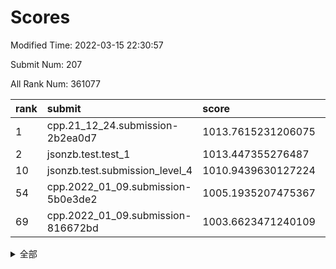 # Scores

Modified Time: 2022-03-15 22:30:57

Submit Num: 207

All Rank Num: 361077

| rank |               submit               |       score        |       sigma        | pk_num |
| :--- | :--------------------------------- | :----------------- | :----------------- | :----- |
| 1    | cpp.21_12_24.submission-2b2ea0d7   | 1013.7615231206075 | 0.8138442620729058 | 6977   |
| 2    | jsonzb.test.test_1                 | 1013.447355276487  | 0.8195517110439823 | 6973   |
| 10   | jsonzb.test.submission_level_4     | 1010.9439630127224 | 0.7884726392152653 | 6980   |
| 54   | cpp.2022_01_09.submission-5b0e3de2 | 1005.1935207475367 | 0.71742862707091   | 6977   |
| 69   | cpp.2022_01_09.submission-816672bd | 1003.6623471240109 | 0.7135308091861776 | 6977   |


<details>
<summary>全部</summary>

| rank |                 submit                 |       score        |       sigma        | pk_num |
| :--- | :------------------------------------- | :----------------- | :----------------- | :----- |
| 1    | cpp.21_12_24.submission-2b2ea0d7       | 1013.7615231206075 | 0.8138442620729058 | 6977   |
| 2    | jsonzb.test.test_1                     | 1013.447355276487  | 0.8195517110439823 | 6973   |
| 3    | gobigger.level_3.submission_level_3_31 | 1012.024821588406  | 0.7825797985201877 | 6976   |
| 4    | gobigger.level_3.submission_level_3_48 | 1011.6335991607123 | 0.7609740189425921 | 6978   |
| 5    | gobigger.level_3.submission_level_3_33 | 1011.1170869935261 | 0.7824702874238517 | 6978   |
| 6    | gobigger.level_3.submission_level_3_42 | 1011.0431551730715 | 0.7704554525670448 | 6977   |
| 7    | gobigger.level_3.submission_level_3_18 | 1011.0257463423816 | 0.746441440501188  | 6979   |
| 8    | gobigger.level_3.submission_level_3_22 | 1011.0205505618678 | 0.766946861220124  | 6974   |
| 9    | gobigger.level_3.submission_level_3_1  | 1010.9865722002481 | 0.7596542069656067 | 6982   |
| 10   | jsonzb.test.submission_level_4         | 1010.9439630127224 | 0.7884726392152653 | 6980   |
| 11   | gobigger.level_3.submission_level_3_16 | 1010.7928192223885 | 0.7496425497322176 | 6976   |
| 12   | gobigger.level_3.submission_level_3_7  | 1010.7777156736811 | 0.7780522960170596 | 6977   |
| 13   | gobigger.level_3.submission_level_3_38 | 1010.7229676588975 | 0.7601414436750851 | 6976   |
| 14   | gobigger.level_3.submission_level_3_43 | 1010.7129684751302 | 0.7594888628732769 | 6975   |
| 15   | gobigger.level_3.submission_level_3_44 | 1010.6670695918851 | 0.7556929094276055 | 6976   |
| 16   | gobigger.level_3.submission_level_3_39 | 1010.6637448804275 | 0.7649602291671133 | 6978   |
| 17   | gobigger.level_3.submission_level_3_5  | 1010.6388156115341 | 0.7842282326013463 | 6974   |
| 18   | gobigger.level_3.submission_level_3_40 | 1010.6282250330877 | 0.7653124262378401 | 6981   |
| 19   | gobigger.level_3.submission_level_3_3  | 1010.61335237113   | 0.7531848245206624 | 6977   |
| 20   | gobigger.level_3.submission_level_3_36 | 1010.5327404110274 | 0.760452414249964  | 6977   |
| 21   | gobigger.level_3.submission_level_3_19 | 1010.5116774102161 | 0.768515215133221  | 6974   |
| 22   | gobigger.level_3.submission_level_3_34 | 1010.4242801029899 | 0.7618366669199488 | 6978   |
| 23   | gobigger.level_3.submission_level_3_10 | 1010.2984715920034 | 0.7568616473001175 | 6978   |
| 24   | gobigger.level_3.submission_level_3_17 | 1010.2835877937869 | 0.7891891944697048 | 6979   |
| 25   | gobigger.level_3.submission_level_3_49 | 1010.2358124829196 | 0.7586055974746668 | 6976   |
| 26   | gobigger.level_3.submission_level_3_15 | 1010.2326730960347 | 0.7694353940409736 | 6976   |
| 27   | gobigger.level_3.submission_level_3_47 | 1010.2295481886194 | 0.7729807724138774 | 6971   |
| 28   | gobigger.level_3.submission_level_3_4  | 1010.2247694789401 | 0.7505800404390359 | 6978   |
| 29   | gobigger.level_3.submission_level_3_12 | 1010.2071081964237 | 0.7512783591651723 | 6977   |
| 30   | gobigger.level_3.submission_level_3_6  | 1010.094688501946  | 0.7630781868164425 | 6980   |
| 31   | gobigger.level_3.submission_level_3_37 | 1010.0875335428816 | 0.7498910805267484 | 6978   |
| 32   | gobigger.level_3.submission_level_3_45 | 1010.0317379584425 | 0.7698719541557032 | 6977   |
| 33   | gobigger.level_3.submission_level_3_30 | 1010.0123579078211 | 0.7454952443167916 | 6977   |
| 34   | gobigger.level_3.submission_level_3_26 | 1010.007252828603  | 0.7926316705260008 | 6984   |
| 35   | gobigger.level_3.submission_level_3_20 | 1009.9967222346462 | 0.7635599070528618 | 6974   |
| 36   | gobigger.level_3.submission_level_3_23 | 1009.9930062515011 | 0.7728403851130483 | 6981   |
| 37   | gobigger.level_3.submission_level_3_24 | 1009.9532983361241 | 0.7424570835086699 | 6971   |
| 38   | gobigger.level_3.submission_level_3_8  | 1009.8468922396162 | 0.7759703679520303 | 6979   |
| 39   | gobigger.level_3.submission_level_3_27 | 1009.7966607211652 | 0.7629303938658315 | 6976   |
| 40   | gobigger.level_3.submission_level_3_14 | 1009.7429046222271 | 0.7645697402754399 | 6978   |
| 41   | gobigger.level_3.submission_level_3_9  | 1009.5524143893639 | 0.7527849986211178 | 6976   |
| 42   | gobigger.level_3.submission_level_3_25 | 1009.5215054848139 | 0.7414514022017329 | 6976   |
| 43   | gobigger.level_3.submission_level_3_35 | 1009.4421940479705 | 0.7740154697710245 | 6975   |
| 44   | gobigger.level_3.submission_level_3_13 | 1009.3537636063875 | 0.747750696640272  | 6977   |
| 45   | gobigger.level_3.submission_level_3_21 | 1009.2845643057329 | 0.7378523415518297 | 6976   |
| 46   | gobigger.level_3.submission_level_3_0  | 1009.2315470815707 | 0.7483541554691765 | 6978   |
| 47   | gobigger.level_3.submission_level_3_11 | 1009.1817542386985 | 0.7337679455864667 | 6978   |
| 48   | gobigger.level_3.submission_level_3_29 | 1009.0789311029818 | 0.7609245511642392 | 6978   |
| 49   | gobigger.level_3.submission_level_3_28 | 1009.0647920292209 | 0.7371610459648049 | 6977   |
| 50   | gobigger.level_3.submission_level_3_46 | 1009.0276851172351 | 0.7504680908860393 | 6974   |
| 51   | gobigger.level_3.submission_level_3_2  | 1008.9945949970772 | 0.7617189767254491 | 6978   |
| 52   | gobigger.level_3.submission_level_3_41 | 1008.5791419309442 | 0.7701809299227275 | 6977   |
| 53   | gobigger.level_3.submission_level_3_32 | 1007.6631955805486 | 0.7398369857902223 | 6979   |
| 54   | cpp.2022_01_09.submission-5b0e3de2     | 1005.1935207475367 | 0.71742862707091   | 6977   |
| 55   | gobigger.level_1.submission_level_1_16 | 1004.7312126872433 | 0.7057519939109685 | 6981   |
| 56   | gobigger.level_1.submission_level_1_26 | 1004.6881837007691 | 0.7195424537513763 | 6977   |
| 57   | gobigger.level_1.submission_level_1_38 | 1004.582851066457  | 0.7157163270299084 | 6978   |
| 58   | gobigger.level_1.submission_level_1_48 | 1004.4417696426426 | 0.7099708449855531 | 6975   |
| 59   | gobigger.level_1.submission_level_1_40 | 1004.1191572324393 | 0.7235221640241433 | 6979   |
| 60   | gobigger.level_1.submission_level_1_15 | 1004.1163768101795 | 0.710420259244819  | 6975   |
| 61   | gobigger.level_1.submission_level_1_13 | 1004.0382457442562 | 0.7182628530451752 | 6980   |
| 62   | gobigger.level_1.submission_level_1_42 | 1004.0145825928922 | 0.7217529511722981 | 6976   |
| 63   | gobigger.level_1.submission_level_1_6  | 1003.9879277445773 | 0.7163940878029544 | 6987   |
| 64   | gobigger.level_1.submission_level_1_43 | 1003.9853308965926 | 0.7217076027922372 | 6982   |
| 65   | gobigger.level_1.submission_level_1_44 | 1003.949922142693  | 0.7177782417257499 | 6972   |
| 66   | gobigger.level_1.submission_level_1_12 | 1003.812055005108  | 0.7149686283635132 | 6979   |
| 67   | gobigger.level_1.submission_level_1_24 | 1003.8003085911824 | 0.7207334076247598 | 6977   |
| 68   | gobigger.level_1.submission_level_1_17 | 1003.7018158116018 | 0.7284088482165257 | 6976   |
| 69   | cpp.2022_01_09.submission-816672bd     | 1003.6623471240109 | 0.7135308091861776 | 6977   |
| 70   | gobigger.level_1.submission_level_1_1  | 1003.6551151718523 | 0.7242319260452602 | 6976   |
| 71   | gobigger.level_1.submission_level_1_46 | 1003.6449608524414 | 0.7193447259872457 | 6978   |
| 72   | gobigger.level_1.submission_level_1_2  | 1003.6139326188891 | 0.7243521646560903 | 6983   |
| 73   | gobigger.level_1.submission_level_1_35 | 1003.6060741827097 | 0.7176284384765005 | 6978   |
| 74   | gobigger.level_1.submission_level_1_3  | 1003.5809844324839 | 0.7114227133663786 | 6971   |
| 75   | gobigger.level_1.submission_level_1_14 | 1003.4603650704454 | 0.7183218237106569 | 6978   |
| 76   | gobigger.level_1.submission_level_1_32 | 1003.4362010600539 | 0.7212965592376808 | 6979   |
| 77   | gobigger.level_1.submission_level_1_11 | 1003.3552430887016 | 0.7076417057817488 | 6982   |
| 78   | gobigger.level_1.submission_level_1_47 | 1003.345200804525  | 0.7069398711634347 | 6978   |
| 79   | gobigger.level_1.submission_level_1_23 | 1003.273401979695  | 0.7149147596002893 | 6981   |
| 80   | gobigger.level_1.submission_level_1_4  | 1003.2115129707937 | 0.7178813644647503 | 6978   |
| 81   | gobigger.level_1.submission_level_1_25 | 1003.1757895089269 | 0.7144208109817903 | 6979   |
| 82   | gobigger.level_1.submission_level_1_8  | 1003.1432584494354 | 0.7187813068949268 | 6977   |
| 83   | gobigger.level_1.submission_level_1_34 | 1003.1255324629257 | 0.7182747903447125 | 6979   |
| 84   | gobigger.level_1.submission_level_1_37 | 1003.0889339237672 | 0.7185873565601717 | 6971   |
| 85   | gobigger.level_1.submission_level_1_30 | 1003.0859754940891 | 0.7114809487517544 | 6977   |
| 86   | gobigger.level_1.submission_level_1_31 | 1003.0615208477144 | 0.7215384008951982 | 6974   |
| 87   | gobigger.level_1.submission_level_1_20 | 1003.0497797078788 | 0.7094511920719874 | 6972   |
| 88   | gobigger.level_1.submission_level_1_22 | 1003.0211853422929 | 0.7175420853724874 | 6981   |
| 89   | gobigger.level_1.submission_level_1_39 | 1002.9896080499946 | 0.7139740333370788 | 6978   |
| 90   | gobigger.level_1.submission_level_1_33 | 1002.9446204615003 | 0.7138574457251563 | 6978   |
| 91   | gobigger.level_1.submission_level_1_10 | 1002.9190096268275 | 0.713098696065817  | 6981   |
| 92   | gobigger.level_1.submission_level_1_19 | 1002.822413834647  | 0.7337075848382062 | 6979   |
| 93   | gobigger.level_1.submission_level_1_9  | 1002.7980027668707 | 0.7107243209062558 | 6979   |
| 94   | gobigger.level_1.submission_level_1_41 | 1002.7534818961499 | 0.7164819955684114 | 6978   |
| 95   | gobigger.level_1.submission_level_1_5  | 1002.712902427695  | 0.7150953295229786 | 6980   |
| 96   | gobigger.level_1.submission_level_1_29 | 1002.6764972082304 | 0.718519002454818  | 6976   |
| 97   | gobigger.level_1.submission_level_1_27 | 1002.6518484326999 | 0.7155896509549099 | 6979   |
| 98   | gobigger.level_1.submission_level_1_18 | 1002.6442530531144 | 0.7172059342593219 | 6978   |
| 99   | gobigger.level_1.submission_level_1_21 | 1002.5950397719878 | 0.7117987174902225 | 6978   |
| 100  | gobigger.level_1.submission_level_1_49 | 1002.4793043062973 | 0.718539202451661  | 6974   |
| 101  | gobigger.level_1.submission_level_1_7  | 1002.3694809480962 | 0.7069373602011704 | 6978   |
| 102  | gobigger.level_1.submission_level_1_45 | 1002.3639413216619 | 0.7158600435206667 | 6980   |
| 103  | gobigger.level_1.submission_level_1_28 | 1002.1533537000884 | 0.7196505007031704 | 6977   |
| 104  | gobigger.level_1.submission_level_1_36 | 1001.8913626174941 | 0.7200232632753383 | 6979   |
| 105  | gobigger.level_1.submission_level_1_0  | 1001.8074835242909 | 0.7141734692471147 | 6981   |
| 106  | gobigger.random.submission_random_27   | 997.5409790107524  | 0.7001693383631487 | 6972   |
| 107  | gobigger.random.submission_random_49   | 996.9007838460518  | 0.7057050168126163 | 6978   |
| 108  | gobigger.random.submission_random_33   | 996.8764563009076  | 0.706769214160266  | 6977   |
| 109  | gobigger.random.submission_random_4    | 996.7938599522881  | 0.7231101653871244 | 6972   |
| 110  | gobigger.random.submission_random_12   | 996.7514901489067  | 0.7081973134666378 | 6977   |
| 111  | gobigger.random.submission_random_31   | 996.6044096548137  | 0.6977302783612348 | 6976   |
| 112  | gobigger.random.submission_random_17   | 996.599403327845   | 0.7196949641327471 | 6977   |
| 113  | gobigger.random.submission_random_24   | 996.557731244523   | 0.710858859766741  | 6982   |
| 114  | gobigger.random.submission_random_23   | 996.5246272781427  | 0.7059404707538376 | 6977   |
| 115  | gobigger.random.submission_random_14   | 996.4665237642115  | 0.7139000778601533 | 6982   |
| 116  | gobigger.random.submission_random_22   | 996.4504928991296  | 0.7121361140010974 | 6976   |
| 117  | gobigger.random.submission_random_37   | 996.4183830915463  | 0.7206144891788532 | 6978   |
| 118  | gobigger.random.submission_random_10   | 996.3453291599216  | 0.7083236223774642 | 6977   |
| 119  | gobigger.random.submission_random_6    | 996.330741174829   | 0.7182981387031521 | 6978   |
| 120  | gobigger.random.submission_random_25   | 996.2948114963909  | 0.7080277238886898 | 6979   |
| 121  | gobigger.random.submission_random_48   | 996.2935625960896  | 0.699763557274085  | 6977   |
| 122  | gobigger.random.submission_random_45   | 996.2268736140118  | 0.7099885117981806 | 6978   |
| 123  | gobigger.random.submission_random_13   | 996.1600574718868  | 0.7116420283700153 | 6980   |
| 124  | gobigger.random.submission_random_46   | 996.1405575229568  | 0.7155130830132695 | 6978   |
| 125  | gobigger.random.submission_random_36   | 996.110495313394   | 0.7110697064014331 | 6979   |
| 126  | gobigger.random.submission_random_47   | 995.9916156497391  | 0.7081543041317879 | 6979   |
| 127  | gobigger.random.submission_random_16   | 995.949585280616   | 0.7059772006222897 | 6979   |
| 128  | gobigger.random.submission_random_20   | 995.9260168963375  | 0.7072732789854956 | 6978   |
| 129  | gobigger.random.submission_random_40   | 995.8560615737797  | 0.703543300525181  | 6971   |
| 130  | gobigger.random.submission_random_26   | 995.8000285395543  | 0.71209183988455   | 6973   |
| 131  | gobigger.random.submission_random_41   | 995.7712549151573  | 0.7127697803766094 | 6978   |
| 132  | gobigger.random.submission_random_9    | 995.7567032043618  | 0.710147884019467  | 6974   |
| 133  | gobigger.random.submission_random_19   | 995.7441899670276  | 0.712250299360782  | 6975   |
| 134  | gobigger.random.submission_random_5    | 995.7379970079802  | 0.7169198889732971 | 6978   |
| 135  | gobigger.random.submission_random_11   | 995.7259612323895  | 0.7175906305472536 | 6973   |
| 136  | gobigger.random.submission_random_1    | 995.724645149753   | 0.6991458823790051 | 6974   |
| 137  | gobigger.random.submission_random_29   | 995.7113660048993  | 0.7096045233625156 | 6978   |
| 138  | gobigger.random.submission_random_38   | 995.6517504449183  | 0.7070742095927451 | 6976   |
| 139  | gobigger.random.submission_random_8    | 995.6458005726557  | 0.7208352997049535 | 6978   |
| 140  | gobigger.random.submission_random_28   | 995.6270838440013  | 0.7062978876939493 | 6982   |
| 141  | gobigger.random.submission_random_3    | 995.6155818741731  | 0.715781662143108  | 6977   |
| 142  | gobigger.random.submission_random_15   | 995.5770553370646  | 0.7160210654413655 | 6978   |
| 143  | gobigger.random.submission_random_43   | 995.552497651514   | 0.7123986604623255 | 6979   |
| 144  | gobigger.random.submission_random_39   | 995.5314022594506  | 0.7169650917240279 | 6976   |
| 145  | gobigger.random.submission_random_0    | 995.4381421209984  | 0.7084593254747008 | 6980   |
| 146  | gobigger.random.submission_random_32   | 995.4118576212168  | 0.7197307357470735 | 6981   |
| 147  | gobigger.random.submission_random_18   | 995.3671720676215  | 0.7101684289637709 | 6978   |
| 148  | gobigger.random.submission_random_30   | 995.2801764017577  | 0.7287201945777928 | 6981   |
| 149  | gobigger.random.submission_random_44   | 995.2256096522453  | 0.7170965951895762 | 6974   |
| 150  | gobigger.random.submission_random_21   | 995.2030181081117  | 0.7124697964767026 | 6980   |
| 151  | gobigger.random.submission_random_35   | 995.2003252363453  | 0.7026113549471075 | 6980   |
| 152  | gobigger.random.submission_random_42   | 995.193171734403   | 0.7067568172846982 | 6978   |
| 153  | gobigger.random.submission_random_2    | 995.1577197360698  | 0.7220337774820867 | 6978   |
| 154  | gobigger.random.submission_random_34   | 995.1507686286435  | 0.719247119687449  | 6979   |
| 155  | gobigger.random.submission_random_7    | 994.80705554397    | 0.7234322254540885 | 6978   |
| 156  | gobigger.level_2.submission_level_2_9  | 993.8867935429548  | 0.7342552924546197 | 6978   |
| 157  | gobigger.level_2.submission_level_2_33 | 993.8371349250853  | 0.7259854859682978 | 6976   |
| 158  | gobigger.level_2.submission_level_2_8  | 993.4458595086288  | 0.7307743528211523 | 6971   |
| 159  | gobigger.level_2.submission_level_2_18 | 993.3920114256748  | 0.7332315368907684 | 6973   |
| 160  | gobigger.level_2.submission_level_2_49 | 993.3587277290862  | 0.7526927981024839 | 6970   |
| 161  | gobigger.level_2.submission_level_2_28 | 993.3342716992471  | 0.7344228699193303 | 6976   |
| 162  | gobigger.level_2.submission_level_2_29 | 993.2112934946892  | 0.7294204906509578 | 6978   |
| 163  | gobigger.level_2.submission_level_2_47 | 993.1931057126847  | 0.7530086267055832 | 6980   |
| 164  | gobigger.level_2.submission_level_2_6  | 993.1852136701891  | 0.7380074661680137 | 6977   |
| 165  | gobigger.level_2.submission_level_2_11 | 993.1087701503283  | 0.7394405842593142 | 6974   |
| 166  | gobigger.level_2.submission_level_2_41 | 993.0450542133301  | 0.7251698175482891 | 6982   |
| 167  | gobigger.level_2.submission_level_2_20 | 992.8111277861254  | 0.7324479336576404 | 6978   |
| 168  | gobigger.level_2.submission_level_2_14 | 992.7958561846593  | 0.7529161310109264 | 6978   |
| 169  | gobigger.level_2.submission_level_2_44 | 992.691812141434   | 0.732950577541831  | 6981   |
| 170  | gobigger.level_2.submission_level_2_23 | 992.6237388168624  | 0.7278762243531017 | 6980   |
| 171  | gobigger.level_2.submission_level_2_5  | 992.6014212778061  | 0.7400062866971274 | 6977   |
| 172  | gobigger.level_2.submission_level_2_15 | 992.59334631363    | 0.7248705335034473 | 6977   |
| 173  | gobigger.level_2.submission_level_2_27 | 992.5620444460613  | 0.753548148451484  | 6976   |
| 174  | gobigger.level_2.submission_level_2_46 | 992.5435871895876  | 0.730950438374222  | 6983   |
| 175  | gobigger.level_2.submission_level_2_24 | 992.4809481608823  | 0.7229183425671254 | 6973   |
| 176  | gobigger.level_2.submission_level_2_25 | 992.477990295995   | 0.7428341068995165 | 6975   |
| 177  | gobigger.level_2.submission_level_2_45 | 992.4222902562486  | 0.7597652353504258 | 6975   |
| 178  | gobigger.level_2.submission_level_2_40 | 992.3084186544792  | 0.7284451289634112 | 6977   |
| 179  | gobigger.level_2.submission_level_2_2  | 992.2659068951707  | 0.7436067455952551 | 6979   |
| 180  | gobigger.level_2.submission_level_2_21 | 992.1627353545598  | 0.7605357272956167 | 6973   |
| 181  | gobigger.level_2.submission_level_2_42 | 992.1152934476465  | 0.7599069996185498 | 6975   |
| 182  | gobigger.level_2.submission_level_2_34 | 992.1011913509606  | 0.7619124309445795 | 6979   |
| 183  | gobigger.level_2.submission_level_2_13 | 992.0621966665402  | 0.7445058594520763 | 6978   |
| 184  | gobigger.level_2.submission_level_2_7  | 991.9819101691477  | 0.7561017850479501 | 6979   |
| 185  | gobigger.level_2.submission_level_2_43 | 991.893385337367   | 0.7274957356269407 | 6978   |
| 186  | gobigger.level_2.submission_level_2_3  | 991.8247047970185  | 0.740535524610721  | 6979   |
| 187  | gobigger.level_2.submission_level_2_16 | 991.8170547983183  | 0.759884939783112  | 6978   |
| 188  | gobigger.level_2.submission_level_2_26 | 991.6888275836565  | 0.726829339024281  | 6977   |
| 189  | gobigger.level_2.submission_level_2_10 | 991.4654706656804  | 0.7492972022346626 | 6977   |
| 190  | gobigger.level_2.submission_level_2_17 | 991.3719639981995  | 0.7538181441763896 | 6980   |
| 191  | gobigger.level_2.submission_level_2_22 | 991.3684011006237  | 0.7540664547751734 | 6983   |
| 192  | gobigger.level_2.submission_level_2_4  | 991.3083393448711  | 0.7633691152405778 | 6972   |
| 193  | gobigger.level_2.submission_level_2_1  | 991.189992486018   | 0.7730979933305702 | 6973   |
| 194  | gobigger.level_2.submission_level_2_31 | 991.1642072960716  | 0.7564841598288283 | 6976   |
| 195  | gobigger.level_2.submission_level_2_32 | 991.0540675680813  | 0.7562768812957192 | 6978   |
| 196  | gobigger.level_2.submission_level_2_35 | 990.9890042671022  | 0.7445582524320419 | 6978   |
| 197  | gobigger.level_2.submission_level_2_0  | 990.9344906670948  | 0.7542507028798882 | 6977   |
| 198  | gobigger.level_2.submission_level_2_48 | 990.9280632867585  | 0.7675497434005001 | 6981   |
| 199  | gobigger.level_2.submission_level_2_38 | 990.9180458139741  | 0.7622474274090029 | 6978   |
| 200  | gobigger.level_2.submission_level_2_19 | 990.6531866561268  | 0.7690685894511561 | 6977   |
| 201  | gobigger.level_2.submission_level_2_39 | 990.5954456614451  | 0.7702183761630673 | 6982   |
| 202  | gobigger.level_2.submission_level_2_12 | 990.5532234351678  | 0.7757504405790976 | 6970   |
| 203  | gobigger.level_2.submission_level_2_36 | 990.5238526491136  | 0.7583468667320685 | 6971   |
| 204  | gobigger.level_2.submission_level_2_37 | 990.3420033674126  | 0.7771075132580038 | 6979   |
| 205  | gobigger.level_2.submission_level_2_30 | 989.9901730870625  | 0.769759498834761  | 6974   |
| 206  | gobigger.none.submission_none_0        | 979.2624152424052  | 1.1983352063039239 | 6978   |
| 207  | gobigger.none.submission_none_1        | 974.4146175466185  | 1.6280881260495845 | 6979   |

</details>
